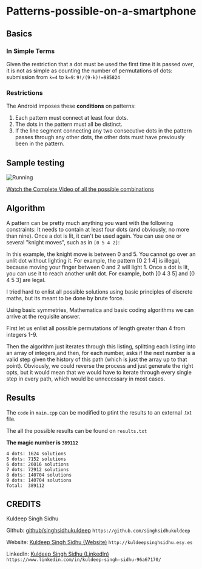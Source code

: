 # Patterns-possible-on-a-smartphone

## Basics

### In Simple Terms
Given the restriction that a dot must be used the first time it is passed over, it is not as simple as counting the number of permutations of dots:
submission from `k=4` to `k=9`:
`9!/(9-k)!=985824`

### Restrictions
The Android imposes these **conditions** on patterns:
1. Each pattern must connect at least four dots.
2. The dots in the pattern must all be distinct.
3. If the line segment connecting any two consecutive dots in the pattern passes through any other dots, the other dots must have previously been in the pattern.

## Sample testing

![Running](https://github.com/singhsidhukuldeep/Patterns-possible-on-a-smartphone/raw/master/assets/action.gif)

[Watch the Complete Video of all the possible combinations](https://www.youtube.com/watch?v=TyCAialVM2M)

## Algorithm

A pattern can be pretty much anything you want with the following constraints:
It needs to contain at least four dots (and obviously, no more than nine).
Once a dot is lit, it can't be used again.
You can use one or several "knight moves", such as in `[0 5 4 2]`:


In this example, the knight move is between 0 and 5.
You cannot go over an unlit dot without lighting it. For example, the pattern [0 2 1 4] is illegal, because moving your finger between 0 and 2 will light 1.
Once a dot is lit, you can use it to reach another unlit dot. For example, both [0 4 3 5] and [0 4 5 3] are legal.

I tried hard to enlist all possible solutions using basic principles of discrete maths, but its meant to be done by brute force.

Using basic symmetries, Mathematica and basic coding algorithms we can arrive at the requisite answer.

First let us enlist all possible permutations  of length greater than 4 from integers 1-9.

Then the algorithm just iterates through this listing, splitting each listing into an array of integers,and then, for each number, asks if the next number is a valid step given the history of this path (which is just the array up to that point). Obviously, we could reverse the process and just generate the right opts, but it would mean that we would have to iterate through every single step in every path, which would be unnecessary in most cases.

## Results

The `code` in `main.cpp` can be modified to ptint the results to an external .txt file.

The all the possible results can be found on `results.txt`

**The magic number is `389112`**

```
4 dots: 1624 solutions
5 dots: 7152 solutions
6 dots: 26016 solutions 
7 dots: 72912 solutions
8 dots: 140704 solutions
9 dots: 140704 solutions 
Total:  389112
```

## CREDITS
Kuldeep Singh Sidhu

Github: [github/singhsidhukuldeep](https://github.com/singhsidhukuldeep)
`https://github.com/singhsidhukuldeep`

Website: [Kuldeep Singh Sidhu (Website)](http://kuldeepsinghsidhu.esy.es)
`http://kuldeepsinghsidhu.esy.es`

LinkedIn: [Kuldeep Singh Sidhu (LinkedIn)](https://www.linkedin.com/in/kuldeep-singh-sidhu-96a67170/)
`https://www.linkedin.com/in/kuldeep-singh-sidhu-96a67170/`